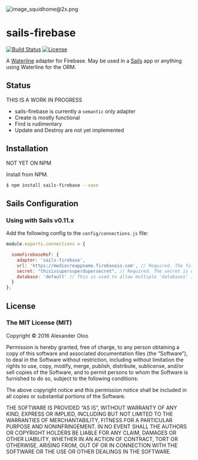 ![image_squidhome@2x.png](http://i.imgur.com/RIvu9.png) 

# sails-firebase
[![Build Status](https://travis-ci.org/alekcz/sails-firebase.png?branch=master)](https://travis-ci.org/alekcz/sails-firebase) [![License](https://img.shields.io/badge/license-MIT-blue.svg)](https://img.shields.io/badge/license-MIT-blue.svg)

A [Waterline](https://github.com/balderdashy/waterline) adapter for Firebase. May be used in a [Sails](https://github.com/balderdashy/sails) app or anything using Waterline for the ORM.

## Status
THIS IS A WORK IN PROGRESS

- sails-firebase is currently a `semantic` only adapter
- Create is mostly functional
- Find is rudimentary
- Update and Destroy are not yet implemented


## Installation
NOT YET ON NPM

Install from NPM.

```bash
$ npm install sails-firebase --save
```

## Sails Configuration

### Using with Sails v0.11.x

Add the following config to the `config/connections.js` file:

```javascript
module.exports.connections = {

  someFirebaseRef: {
    adapter: 'sails-firebase',
    url: 'https://mediocreappname.firebaseio.com', // Required. The full URL is used to allow for paid for firebase instances
    secret: "thisissupersuperdupersecret", // Required. The secret is used to generate an authentication token for the connection.
    database: 'default' // This is used to allow multiple 'databases' in the same firebase app
  }
};
```


## License

### The MIT License (MIT)

Copyright © 2016 Alexander Oloo

Permission is hereby granted, free of charge, to any person obtaining a copy of this software and associated documentation files (the “Software”), to deal in the Software without restriction, including without limitation the rights to use, copy, modify, merge, publish, distribute, sublicense, and/or sell copies of the Software, and to permit persons to whom the Software is furnished to do so, subject to the following conditions:

The above copyright notice and this permission notice shall be included in all copies or substantial portions of the Software.

THE SOFTWARE IS PROVIDED “AS IS”, WITHOUT WARRANTY OF ANY KIND, EXPRESS OR IMPLIED, INCLUDING BUT NOT LIMITED TO THE WARRANTIES OF MERCHANTABILITY, FITNESS FOR A PARTICULAR PURPOSE AND NONINFRINGEMENT. IN NO EVENT SHALL THE AUTHORS OR COPYRIGHT HOLDERS BE LIABLE FOR ANY CLAIM, DAMAGES OR OTHER LIABILITY, WHETHER IN AN ACTION OF CONTRACT, TORT OR OTHERWISE, ARISING FROM, OUT OF OR IN CONNECTION WITH THE SOFTWARE OR THE USE OR OTHER DEALINGS IN THE SOFTWARE.
